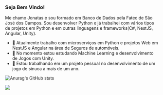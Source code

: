### Seja Bem Vindo!
Me chamo Jonatas e sou formado em Banco de Dados pela Fatec de São José dos Campos. Sou desenvolver Python e já trabalhei com vários tipos de projetos em Python e em outras linguagens e frameworks(C#, NestJS, Angular, Unity).

- 🔭 Atualmente trabalho com microserviços em Python e projetos Web em NestJS e Angular na área de Seguros de automóveis.
- 🌱 No momento estou estudando Machine Learning e desenvolvimento de Jogos com Unity.
- 🤝 Estou trabalhando em um projeto pessoal no desenvolvimento de um jogo de sinuca a mais de um ano. 

![Anurag's GitHub stats](https://github-readme-stats.vercel.app/api?username=josejonatasoliveira&show_icons=true&theme=radical)

[<img src="https://img.shields.io/badge/linkedin-%230077B5.svg?&style=for-the-badge&logo=linkedin&logoColor=white" />](https://www.linkedin.com/in/jose-jonatas/)
